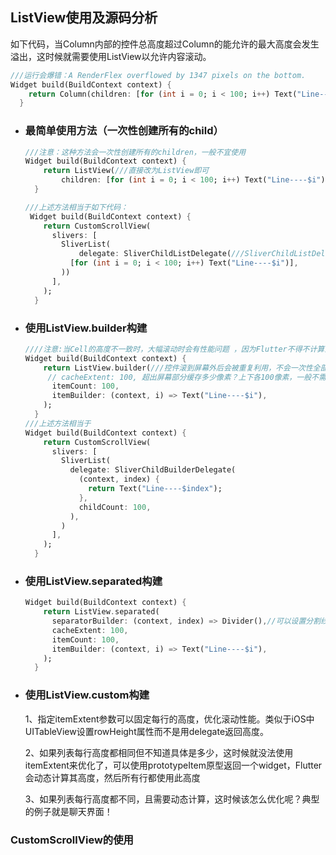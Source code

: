 ## ListView使用及源码分析

如下代码，当Column内部的控件总高度超过Column的能允许的最大高度会发生溢出，这时候就需要使用ListView以允许内容滚动。

```dart
///运行会爆错：A RenderFlex overflowed by 1347 pixels on the bottom.
Widget build(BuildContext context) {
    return Column(children: [for (int i = 0; i < 100; i++) Text("Line----$i")]);
  }
```

- ### 最简单使用方法（一次性创建所有的child）

  ```dart
  ///注意：这种方法会一次性创建所有的children，一般不宜使用 
  Widget build(BuildContext context) {
      return ListView(///直接改为ListView即可
          children: [for (int i = 0; i < 100; i++) Text("Line----$i")]);
    }
  
  ///上述方法相当于如下代码：
   Widget build(BuildContext context) {
      return CustomScrollView(
        slivers: [
          SliverList(
              delegate: SliverChildListDelegate(///SliverChildListDelegate是一次性全部创建，而不是按需加载
            [for (int i = 0; i < 100; i++) Text("Line----$i")],
          ))
        ],
      );
    }
  ```

- ### 使用ListView.builder构建

  ```dart
  ////注意:当Cell的高度不一致时，大幅滚动时会有性能问题 ，因为Flutter不得不计算出所有的Cell高度，然后加起来
  Widget build(BuildContext context) {
      return ListView.builder(///控件滚到屏幕外后会被重复利用，不会一次性全部创建
       // cacheExtent: 100, 超出屏幕部分缓存多少像素？上下各100像素，一般不需要设置
        itemCount: 100,
        itemBuilder: (context, i) => Text("Line----$i"),
      );
    }
  ///上述方法相当于
  Widget build(BuildContext context) {
      return CustomScrollView(
        slivers: [
          SliverList(
            delegate: SliverChildBuilderDelegate(
              (context, index) {
                return Text("Line----$index");
              },
              childCount: 100,
            ),
          )
        ],
      );
    }
  ```

- ### 使用ListView.separated构建

  ```dart
  Widget build(BuildContext context) {
      return ListView.separated(
        separatorBuilder: (context, index) => Divider(),//可以设置分割线
        cacheExtent: 100,
        itemCount: 100,
        itemBuilder: (context, i) => Text("Line----$i"),
      );
    }
  ```

- ### 使用ListView.custom构建

  1、指定itemExtent参数可以固定每行的高度，优化滚动性能。类似于iOS中UITableView设置rowHeight属性而不是用delegate返回高度。

  2、如果列表每行高度都相同但不知道具体是多少，这时候就没法使用itemExtent来优化了，可以使用prototypeItem原型返回一个widget，Flutter会动态计算其高度，然后所有行都使用此高度

  3、如果列表每行高度都不同，且需要动态计算，这时候该怎么优化呢？典型的例子就是聊天界面！

  

### CustomScrollView的使用